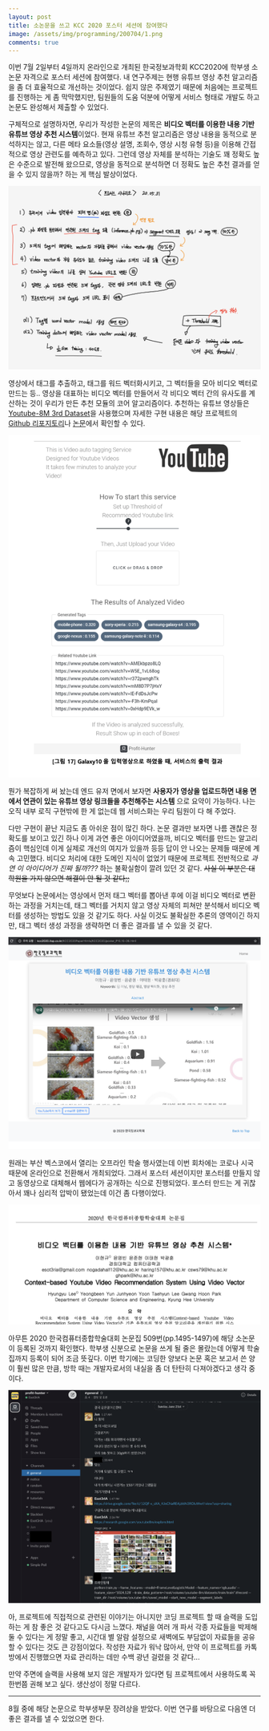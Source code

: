 ```yaml
---
layout: post
title: 소논문을 쓰고 KCC 2020 포스터 세션에 참여했다
image: /assets/img/programming/200704/1.png
comments: true
---
```


이번 7월 2일부터 4일까지 온라인으로 개최된 한국정보과학회 KCC2020에 학부생 소논문 자격으로 포스터 세션에 참여했다.
내 연구주제는 현행 유튜브 영상 추천 알고리즘을 좀 더 효율적으로 개선하는 것이었다.
쉽지 않은 주제였기 때문에 처음에는 프로젝트를 진행하는 게 좀 막막했지만, 팀원들의 도움 덕분에 어떻게 서비스 형태로 개발도 하고 논문도 완성해서 제출할 수 있었다.

구체적으로 설명하자면, 우리가 작성한 논문의 제목은 **비디오 벡터를 이용한 내용 기반 유튜브 영상 추천 시스템**이었다.
현재 유튜브 추천 알고리즘은 영상 내용을 동적으로 분석하지는 않고, 다른 메타 요소들(영상 설명, 조회수, 영상 시청 유형 등)을 이용해 간접적으로 영상 관련도를 예측하고 있다.
그런데 영상 자체를 분석하는 기술도 꽤 정확도 높은 수준으로 발전해 왔으므로, 영상을 동적으로 분석하면 더 정확도 높은 추천 결과를 얻을 수 있지 않을까? 하는 게 핵심 발상이었다.

![2](/assets/img/programming/200704/2.png)

영상에서 태그를 추출하고, 태그를 워드 벡터화시키고, 그 벡터들을 모아 비디오 벡터로 만드는 등..
영상을 대표하는 비디오 벡터를 만들어서 각 비디오 벡터 간의 유사도를 계산하는 것이 우리가 만든 추천 모듈의 코어 알고리즘이다.
추천하는 유튜브 영상들은 [Youtube-8M 3rd Dataset](https://research.google.com/youtube8m/download.html)을 사용했으며
자세한 구현 내용은 해당 프로젝트의 [Github 리포지토리](https://github.com/Esot3riA/youtube-video-recommender)나
[논문](https://github.com/Esot3riA/youtube-video-recommender/blob/master/200608_KCC_%EB%B9%84%EB%94%94%EC%98%A4_%EB%B2%A1%ED%84%B0%EB%A5%BC_%EC%9D%B4%EC%9A%A9%ED%95%9C_%EB%82%B4%EC%9A%A9_%EA%B8%B0%EB%B0%98_%EC%9C%A0%ED%8A%9C%EB%B8%8C_%EC%98%81%EC%83%81_%EC%B6%94%EC%B2%9C_%EC%8B%9C%EC%8A%A4%ED%85%9C.pdf)에서 확인할 수 있다.

![5](/assets/img/programming/200704/5.png)

뭔가 복잡하게 써 놨는데 엔드 유저 면에서 보자면 **사용자가 영상을 업로드하면 내용 면에서 연관이 있는 유튜브 영상 링크들을 추천해주는 시스템** 으로 요약이 가능하다.
나는 오직 내부 로직 구현밖에 한 게 없는데 웹 서비스화는 우리 팀원이 다 해 주었다. 

다만 구현이 끝난 지금도 좀 아쉬운 점이 많긴 하다. 논문 결과만 보자면 나름 괜찮은 정확도를 보이고 있긴 하나
이게 과연 좋은 아이디어였을까, 비디오 벡터를 만드는 알고리즘이 핵심인데 이게 실제로 개선의 여지가 있을까 등등 답이 안 나오는 문제들 때문에 계속 고민했다.
비디오 처리에 대한 도메인 지식이 없었기 때문에 프로젝트 전반적으로 *과연 이 아이디어가 진짜 될까???* 하는 불확실함이 깔려 있던 것 같다.
~~사실 이 부분은 대학원을 가지 않으면 해결이 안 될 것 같다;;~~

무엇보다 논문에서는 영상에서 먼저 태그 벡터를 뽑아낸 후에 이걸 비디오 벡터로 변환하는 과정을 거치는데,
태그 벡터를 거치지 않고 영상 자체의 피쳐만 분석해서 비디오 벡터를 생성하는 방법도 있을 것 같기도 하다.
사실 이것도 불확실한 추론의 영역이긴 하지만, 태그 벡터 생성 과정을 생략하면 더 좋은 결과를 낼 수 있을 것 같다.

![3](/assets/img/programming/200704/4.png)

원래는 부산 벡스코에서 열리는 오프라인 학술 행사였는데 이번 회차에는 코로나 시국 때문에 온라인으로 전환해서 개최되었다.
그래서 포스터 세션이지만 포스터를 만들지 않고 동영상으로 대체해서 웹에다가 공개하는 식으로 진행되었다.
포스터 만드는 게 귀찮아서 꽤나 심리적 압박이 됐었는데 이건 좀 다행이었다. 

![4](/assets/img/programming/200704/3.png)

아무튼 2020 한국컴퓨터종합학술대회 논문집 509번(pp.1495-1497)에 해당 소논문이 등록된 것까지 확인했다.
학부생 신분으로 논문을 쓰게 될 줄은 몰랐는데 어떻게 학술집까지 등록이 되어 조금 뜻깊다.
이번 학기에는 코딩한 양보다 논문 혹은 보고서 쓴 양이 훨씬 많은 만큼, 방학 때는 개발자로서의 내실을 좀 더 탄탄히 다져야겠다고 생각 중이다.

![6](/assets/img/programming/200704/6.png)

아, 프로젝트에 직접적으로 관련된 이야기는 아니지만 코딩 프로젝트 할 때 슬랙을 도입하는 게 참 좋은 것 같다고도 다시금 느꼈다.
채널을 여러 개 파서 각종 자료들을 박제해 둘 수 있다는 게 정말 좋고, 시간대 별 알람 설정으로 새벽에도 부담없이 자료들을 공유할 수 있다는 것도 큰 강점이었다.
작성한 자료가 워낙 많아서, 만약 이 프로젝트를 카톡방에서 진행했으면 자료 관리하는 데만 수백 광년 걸렸을 것 같다...

만약 주면에 슬랙을 사용해 보지 않은 개발자가 있다면 팀 프로젝트에서 사용하도록 꼭 한번쯤 권해 보고 싶다. 생산성이 정말 다르다.

---

8월 중에 해당 논문으로 학부생부문 장려상을 받았다. 이번 연구를 바탕으로 다음엔 더 좋은 결과를 낼 수 있었으면 한다.
